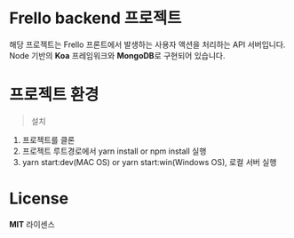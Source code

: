 # Frello backend 프로젝트

해당 프로젝트는 Frello 프론트에서 발생하는 사용자 액션을 처리하는
API 서버입니다. Node 기반의 **Koa** 프레임워크와 **MongoDB**로 구현되어
있습니다.

# 프로젝트 환경

> 설치
1. 프로젝트를 클론
2. 프로젝트 루트경로에서 yarn install or npm install 실행
3. yarn start:dev(MAC OS) or yarn start:win(Windows OS), 로컬 서버 실행

# License

**MIT** 라이센스
